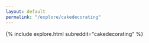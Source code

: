 ```yaml
---
layout: default
permalink: "/explore/cakedecorating"
---
```


{% include explore.html subreddit="cakedecorating" %}
